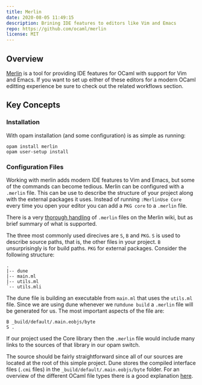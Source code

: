 ```yaml
---
title: Merlin
date: 2020-08-05 11:49:15 
description: Brining IDE features to editors like Vim and Emacs
repo: https://github.com/ocaml/merlin
license: MIT
---
```


## Overview

[Merlin](https://github.com/ocaml/merlin) is a tool for providing IDE features for OCaml with support for Vim and Emacs. If you want to set up either of these editors for a modern OCaml editting experience be sure to check out the related workflows section. 

## Key Concepts

### Installation 

With opam installation (and some configuration) is as simple as running: 

```
opam install merlin
opam user-setup install 
```

### Configuration Files

Working with merlin adds modern IDE features to Vim and Emacs, but some of the commands can become tedious. Merlin can be configured with a `.merlin` file. This can be use to describe the structure of your project along with the external packages it uses. Instead of running `:MerlinUse Core` every time you open your editor you can add a `PKG core` to a `.merlin` file. 

There is a very [thorough handling](https://github.com/ocaml/merlin/wiki/Project-configuration) of `.merlin` files on the Merlin wiki, but as brief summary of what is supported. 

The three most commonly used direcives are `S`, `B` and `PKG`. `S` is used to describe source paths, that is, the other files in your project. `B` unsurprisingly is for build paths. `PKG` for external packages. Consider the following structure: 

```
.
|-- dune
|-- main.ml
|-- utils.ml
`-- utils.mli
```

The dune file is building an executable from `main.ml` that uses the `utils.ml` file. Since we are using dune whenever we run`dune build` a `.merlin` file will be generated for us. The most important aspects of the file are: 

```
B _build/default/.main.eobjs/byte
S .
```

If our project used the Core library then the `.merlin` file would include many links to the sources of that library in our opam switch.

The source should be fairly straightforward since all of our sources are located at the root of this simple project. Dune stores the compiled interface files (`.cmi` files) in the `_build/default/.main.eobjs/byte` folder. For an overview of the different OCaml file types there is a good explanation [here](http://caml.inria.fr/pub/ml-archives/caml-list/2008/09/2bc9b38171177af5dc0d832a365d290d.en.html).
